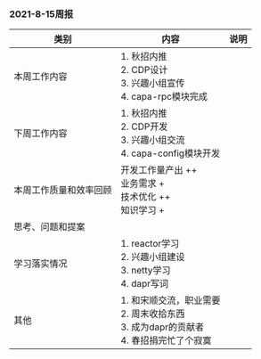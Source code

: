 ### 2021-8-15周报

|类别|内容|说明|
|---|---|---|
|本周工作内容|1. 秋招内推<br>2. CDP设计<br>3. 兴趣小组宣传<br>4. capa-rpc模块完成||
|下周工作内容|1. 秋招内推<br>2. CDP开发<br>3. 兴趣小组交流<br>4. capa-config模块开发||
|本周工作质量和效率回顾|开发工作量产出 ++<br>业务需求 +<br>技术优化 ++<br>知识学习 +||
|思考、问题和提案|||
|学习落实情况|1. reactor学习<br>2. 兴趣小组建设<br>3. netty学习<br>4. dapr写词||
|其他|1. 和宋顺交流，职业需要<br>2. 周末收拾东西<br>3. 成为dapr的贡献者<br>4. 春招捐完忙了个寂寞||